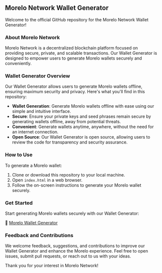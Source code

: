## Morelo Network Wallet Generator

Welcome to the official GitHub repository for the Morelo Network Wallet Generator!

### About Morelo Network

Morelo Network is a decentralized blockchain platform focused on providing secure, private, and scalable transactions. Our Wallet Generator is designed to empower users to generate Morelo wallets securely and conveniently.

### Wallet Generator Overview

Our Wallet Generator allows users to generate Morelo wallets offline, ensuring maximum security and privacy. Here's what you'll find in this repository:

- **Wallet Generation**: Generate Morelo wallets offline with ease using our simple and intuitive interface.
- **Secure**: Ensure your private keys and seed phrases remain secure by generating wallets offline, away from potential threats.
- **Convenient**: Generate wallets anytime, anywhere, without the need for an internet connection.
- **Open Source**: Our Wallet Generator is open source, allowing users to review the code for transparency and security assurance.

### How to Use

To generate a Morelo wallet:

1. Clone or download this repository to your local machine.
2. Open `index.html` in a web browser.
3. Follow the on-screen instructions to generate your Morelo wallet securely.

### Get Started

Start generating Morelo wallets securely with our Wallet Generator:

🔐 [Morelo Wallet Generator](#)

### Feedback and Contributions

We welcome feedback, suggestions, and contributions to improve our Wallet Generator and enhance the Morelo experience. Feel free to open issues, submit pull requests, or reach out to us with your ideas.

Thank you for your interest in Morelo Network!
